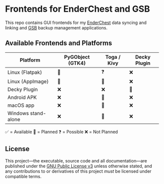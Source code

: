 # Frontends for EnderChest and GSB

This repo contains GUI frontends for my
[EnderChest](https://openbagtwo.github.io/EnderChest)
data syncing and linking and [GSB](https://openbagtwo.github.io/GSB)
backup management applications.

## Available Frontends and Platforms
| Platform | PyGObject (GTK4) | Toga / Kivy | Decky Plugin |
| --- | -- | -- | --- |
| Linux (Flatpak) | 📝 | ❓ | ❌ |
| Linux (AppImage) | 📝 | 📝 | ❌ |
| Decky Plugin | ❌ | ❌ | 📝 |
| Android APK | ❌ | 📝 | ❌ |
| macOS app | ❌ | 📝 | ❌ |
| Windows stand-alone | ❌ | 📝 | ❌ |

✅ = Available
📝 = Planned
❓ = Possible
❌ = Not Planned

## License

This project—the executable, source code and all documentation—are published
under the
[GNU Public License v3](https://github.com/OpenBagTwo/enderchest-frontend/blob/dev/LICENSE)
unless otherwise stated, and any contributions to or derivatives of this project
_must_ be licensed under compatible terms.
